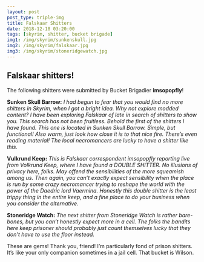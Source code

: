 ```yaml
---
layout: post
post_type: triple-img
title: Falskaar Shitters
date: 2018-12-18 03:20:00
tags: [skyrim, shitter, bucket brigade]
img1: /img/skyrim/sunkenskull.jpg
img2: /img/skyrim/falskaar.jpg
img3: /img/skyrim/stoneridgewatch.jpg
---
```

## Falskaar shitters!

The following shitters were submitted by Bucket Brigadier **imsopopfly**!

**Sunken Skull Barrow:** *I had begun to fear that you would find no more shitters in Skyrim, when I got a bright idea. Why not explore modded content? I have been exploring Falskaar of late in search of shitters to show you. This search has not been fruitless. Behold the first of the shitters I have found. This one is located in Sunken Skull Barrow. Simple, but functional! Also warm, just look how close it is to that nice fire. There’s even reading material! The local necromancers are lucky to have a shitter like this.*

**Vulkrund Keep:** *This is Falskaar correspondent imsopopfly reporting live from Volkrund Keep, where I have found a DOUBLE SHITTER. No illusions of privacy here, folks. May offend the sensibilities of the more squeamish among us. Then again, you can’t exactly expect sensibility when the place is run by some crazy necromancer trying to reshape the world with the power of the Daedric lord Vaermina.  Honestly this double shitter is the least trippy thing in the entire keep, and a fine place to do your business when you consider the alternative.*

**Stoneridge Watch:** *The next shitter from Stoneridge Watch is rather bare-bones, but you can’t honestly expect more in a cell. The folks the bandits here keep prisoner should probably just count themselves lucky that they don’t have to use the floor instead.*

These are gems! Thank you, friend! I’m particularly fond of prison shitters. It’s like your only companion sometimes in a jail cell. That bucket is Wilson.
